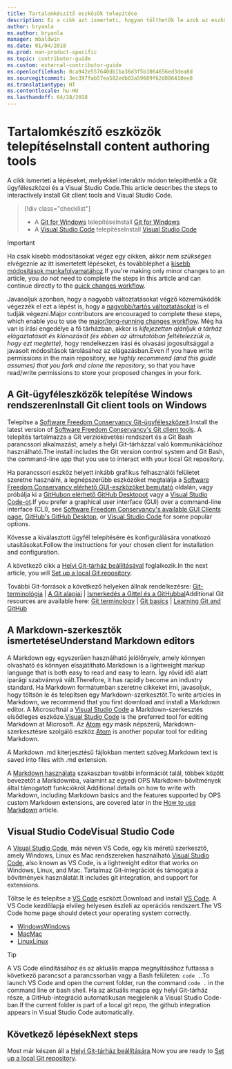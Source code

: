 ```yaml
---
title: Tartalomkészítő eszközök telepítése
description: Ez a cikk azt ismerteti, hogyan tölthetők le azok az eszközök, amelyek a Git használatához és a Markdown-fájlok szerkesztéséhez szükségesek.
author: bryanla
ms.author: bryanla
manager: mbaldwin
ms.date: 01/04/2018
ms.prod: non-product-specific
ms.topic: contributor-guide
ms.custom: external-contributor-guide
ms.openlocfilehash: 0ca942e557640db1ba36d3f5b1064656ed3dea8d
ms.sourcegitcommit: 3ec397fab57ea582edb03a59609f62d886410ee8
ms.translationtype: HT
ms.contentlocale: hu-HU
ms.lasthandoff: 04/28/2018
---
```

# <a name="install-content-authoring-tools"></a><span data-ttu-id="8e98f-103">Tartalomkészítő eszközök telepítése</span><span class="sxs-lookup"><span data-stu-id="8e98f-103">Install content authoring tools</span></span>

<span data-ttu-id="8e98f-104">A cikk ismerteti a lépéseket, melyekkel interaktív módon telepíthetők a Git ügyféleszközei és a Visual Studio Code.</span><span class="sxs-lookup"><span data-stu-id="8e98f-104">This article describes the steps to interactively install Git client tools and Visual Studio Code.</span></span>
> [!div class="checklist"]
> * <span data-ttu-id="8e98f-105">A [Git for Windows](https://git-scm.com/download/win) telepítése</span><span class="sxs-lookup"><span data-stu-id="8e98f-105">Install [Git for Windows](https://git-scm.com/download/win)</span></span>
> * <span data-ttu-id="8e98f-106">A [Visual Studio Code](https://code.visualstudio.com/) telepítése</span><span class="sxs-lookup"><span data-stu-id="8e98f-106">Install [Visual Studio Code](https://code.visualstudio.com/)</span></span>

>[!IMPORTANT]
> <span data-ttu-id="8e98f-107">Ha csak kisebb módosításokat végez egy cikken, akkor *nem szükséges* elvégeznie az itt ismertetett lépéseket, és továbbléphet a [kisebb módosítások munkafolyamatához](index.md#quick-edits-to-existing-documents).</span><span class="sxs-lookup"><span data-stu-id="8e98f-107">If you're making only minor changes to an article, you *do not* need to complete the steps in this article and can continue directly to the [quick changes workflow](index.md#quick-edits-to-existing-documents).</span></span>
>
> <span data-ttu-id="8e98f-108">Javasoljuk azonban, hogy a nagyobb változtatásokat végző közreműködők végezzék el ezt a lépést is, hogy a [nagyobb/tartós változtatásokat](how-to-write-workflows-major.md) is el tudják végezni.</span><span class="sxs-lookup"><span data-stu-id="8e98f-108">Major contributors are encouraged to complete these steps, which enable you to use the [major/long-running changes workflow](how-to-write-workflows-major.md).</span></span> <span data-ttu-id="8e98f-109">Még ha van is írási engedélye a fő tárházban, akkor is *kifejezetten ajánljuk a tárház elágaztatását és klónozását (és ebben az útmutatóban feltételezzük is, hogy ezt megtette)*, hogy rendelkezzen írási és olvasási jogosultsággal a javasolt módosítások tárolásához az elágazásban.</span><span class="sxs-lookup"><span data-stu-id="8e98f-109">Even if you have write permissions in the main repository, *we highly recommend (and this guide assumes) that you fork and clone the repository*, so that you have read/write permissions to store your proposed changes in your fork.</span></span>

## <a name="install-git-client-tools-on-windows"></a><span data-ttu-id="8e98f-110">A Git-ügyféleszközök telepítése Windows rendszeren</span><span class="sxs-lookup"><span data-stu-id="8e98f-110">Install Git client tools on Windows</span></span>

 <span data-ttu-id="8e98f-111">Telepítse a [Software Freedom Conservancy Git-ügyféleszközeit](https://git-scm.com/download/).</span><span class="sxs-lookup"><span data-stu-id="8e98f-111">Install the latest version of [Software Freedom Conservancy's Git client tools](https://git-scm.com/download/).</span></span> <span data-ttu-id="8e98f-112">A telepítés tartalmazza a Git verziókövetési rendszert és a Git Bash parancssori alkalmazást, amely a helyi Git-tárházzal való kommunikációhoz használható.</span><span class="sxs-lookup"><span data-stu-id="8e98f-112">The install includes the Git version control system and Git Bash, the command-line app that you use to interact with your local Git repository.</span></span>

<span data-ttu-id="8e98f-113">Ha parancssori eszköz helyett inkább grafikus felhasználói felületet szeretne használni, a legnépszerűbb eszközöket megtalálja a [Software Freedom Conservancy elérhető GUI-eszközöket bemutató](https://git-scm.com/downloads/guis) oldalán, vagy próbálja ki a [GitHubon elérhető GitHub Desktopot](https://desktop.github.com/) vagy a [Visual Studio Code-ot](https://www.visualstudio.com/products/code-vs.aspx).</span><span class="sxs-lookup"><span data-stu-id="8e98f-113">If you prefer a graphical user interface (GUI) over a command-line interface (CLI), see [Software Freedom Conservancy's available GUI Clients page](https://git-scm.com/downloads/guis), [GitHub's GitHub Desktop](https://desktop.github.com/), or [Visual Studio Code](https://www.visualstudio.com/products/code-vs.aspx) for some popular options.</span></span>

<span data-ttu-id="8e98f-114">Kövesse a kiválasztott ügyfél telepítésére és konfigurálására vonatkozó utasításokat.</span><span class="sxs-lookup"><span data-stu-id="8e98f-114">Follow the instructions for your chosen client for installation and configuration.</span></span>

<span data-ttu-id="8e98f-115">A következő cikk a [Helyi Git-tárház beállításával](get-started-setup-local.md) foglalkozik.</span><span class="sxs-lookup"><span data-stu-id="8e98f-115">In the next article, you will [Set up a local Git repository](get-started-setup-local.md).</span></span>

   <span data-ttu-id="8e98f-116">További Git-források a következő helyeken állnak rendelkezésre: [Git-terminológia](https://help.github.com/articles/github-glossary) | [A Git alapjai](https://git-scm.com/book/en/v2/Getting-Started-Git-Basics) | [Ismerkedés a Gittel és a GitHubbal](https://help.github.com/articles/good-resources-for-learning-git-and-github/)</span><span class="sxs-lookup"><span data-stu-id="8e98f-116">Additional Git resources are available here: [Git terminology](https://help.github.com/articles/github-glossary) | [Git basics](https://git-scm.com/book/en/v2/Getting-Started-Git-Basics) | [Learning Git and GitHub](https://help.github.com/articles/good-resources-for-learning-git-and-github/)</span></span>

## <a name="understand-markdown-editors"></a><span data-ttu-id="8e98f-117">A Markdown-szerkesztők ismertetése</span><span class="sxs-lookup"><span data-stu-id="8e98f-117">Understand Markdown editors</span></span>

<span data-ttu-id="8e98f-118">A Markdown egy egyszerűen használható jelölőnyelv, amely könnyen olvasható és könnyen elsajátítható.</span><span class="sxs-lookup"><span data-stu-id="8e98f-118">Markdown is a lightweight markup language that is both easy to read and easy to learn.</span></span> <span data-ttu-id="8e98f-119">Így rövid idő alatt iparági szabvánnyá vált.</span><span class="sxs-lookup"><span data-stu-id="8e98f-119">Therefore, it has rapidly become an industry standard.</span></span> <span data-ttu-id="8e98f-120">Ha Markdown formátumban szeretne cikkeket írni, javasoljuk, hogy töltsön le és telepítsen egy Markdown-szerkesztőt.</span><span class="sxs-lookup"><span data-stu-id="8e98f-120">To write articles in Markdown, we recommend that you first download and install a Markdown editor.</span></span>  <span data-ttu-id="8e98f-121">A Microsoftnál a [Visual Studio Code](https://code.visualstudio.com/) a Markdown-szerkesztés elsődleges eszköze.</span><span class="sxs-lookup"><span data-stu-id="8e98f-121">[Visual Studio Code](https://code.visualstudio.com/) is the preferred tool for editing Markdown at Microsoft.</span></span> <span data-ttu-id="8e98f-122">Az [Atom](https://atom.io) egy másik népszerű, Markdown-szerkesztésre szolgáló eszköz.</span><span class="sxs-lookup"><span data-stu-id="8e98f-122">[Atom](https://atom.io) is another popular tool for editing Markdown.</span></span>

<span data-ttu-id="8e98f-123">A Markdown .md kiterjesztésű fájlokban mentett szöveg.</span><span class="sxs-lookup"><span data-stu-id="8e98f-123">Markdown text is saved into files with .md extension.</span></span>

<span data-ttu-id="8e98f-124">A [Markdown használata](how-to-write-use-markdown.md) szakaszban további információt talál, többek között bevezetőt a Markdownba, valamint az egyedi OPS Markdown-bővítmények által támogatott funkciókról.</span><span class="sxs-lookup"><span data-stu-id="8e98f-124">Additional details on how to write with Markdown, including Markdown basics and the features supported by OPS custom Markdown extensions, are covered later in the [How to use Markdown](how-to-write-use-markdown.md) article.</span></span>

## <a name="visual-studio-code"></a><span data-ttu-id="8e98f-125">Visual Studio Code</span><span class="sxs-lookup"><span data-stu-id="8e98f-125">Visual Studio Code</span></span>

<span data-ttu-id="8e98f-126">A [Visual Studio Code](https://code.visualstudio.com/), más néven VS Code, egy kis méretű szerkesztő, amely Windows, Linux és Mac rendszereken használható.</span><span class="sxs-lookup"><span data-stu-id="8e98f-126">[Visual Studio Code](https://code.visualstudio.com/), also known as VS Code, is a lightweight editor that works on Windows, Linux, and Mac.</span></span> <span data-ttu-id="8e98f-127">Tartalmaz Git-integrációt és támogatja a bővítmények használatát.</span><span class="sxs-lookup"><span data-stu-id="8e98f-127">It includes git integration, and support for extensions.</span></span>

<span data-ttu-id="8e98f-128">Töltse le és telepítse a [VS Code](https://code.visualstudio.com/) eszközt.</span><span class="sxs-lookup"><span data-stu-id="8e98f-128">Download and install [VS Code](https://code.visualstudio.com/).</span></span> <span data-ttu-id="8e98f-129">A VS Code kezdőlapja elvileg helyesen észleli az operációs rendszert.</span><span class="sxs-lookup"><span data-stu-id="8e98f-129">The VS Code home page should detect your operating system correctly.</span></span>

- [<span data-ttu-id="8e98f-130">Windows</span><span class="sxs-lookup"><span data-stu-id="8e98f-130">Windows</span></span>](https://code.visualstudio.com/docs/setup/windows)
- [<span data-ttu-id="8e98f-131">Mac</span><span class="sxs-lookup"><span data-stu-id="8e98f-131">Mac</span></span>](https://code.visualstudio.com/docs/setup/mac)
- [<span data-ttu-id="8e98f-132">Linux</span><span class="sxs-lookup"><span data-stu-id="8e98f-132">Linux</span></span>](https://code.visualstudio.com/docs/setup/linux)

> [!TIP]
> <span data-ttu-id="8e98f-133">A VS Code elindításához és az aktuális mappa megnyitásához futtassa a következő parancsot a parancssorban vagy a Bash felületen: `code .`.</span><span class="sxs-lookup"><span data-stu-id="8e98f-133">To launch VS Code and open the current folder, run the command `code .` in the command line or bash shell.</span></span> <span data-ttu-id="8e98f-134">Ha az aktuális mappa egy helyi Git-tárház része, a GitHub-integráció automatikusan megjelenik a Visual Studio Code-ban.</span><span class="sxs-lookup"><span data-stu-id="8e98f-134">If the current folder is part of a local git repo, the github integration appears in Visual Studio Code automatically.</span></span>

## <a name="next-steps"></a><span data-ttu-id="8e98f-135">Következő lépések</span><span class="sxs-lookup"><span data-stu-id="8e98f-135">Next steps</span></span>

<span data-ttu-id="8e98f-136">Most már készen áll a [Helyi Git-tárház beállítására](get-started-setup-local.md).</span><span class="sxs-lookup"><span data-stu-id="8e98f-136">Now you are ready to [Set up a local Git repository](get-started-setup-local.md).</span></span>
